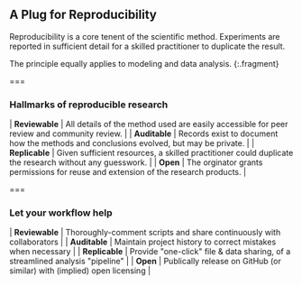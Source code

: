 ---
---

## A Plug for Reproducibility

Reproducibility is a core tenent of the scientific method.
Experiments are reported in sufficient detail for a skilled practitioner to duplicate the result.

The principle equally applies to modeling and data analysis.
{:.fragment}

===

### Hallmarks of reproducible research

| **Reviewable** | All details of the method used are easily accessible for peer review and community review.             |
| **Auditable**  | Records exist to document how the methods and conclusions evolved, but may be private.                 |
| **Replicable** | Given sufficient resources, a skilled practitioner could duplicate the research without any guesswork. |
| **Open**       | The orginator grants permissions for reuse and extension of the research products.                     |

[//]: # " Victoria Stodden et al. (2013) "

===

### Let your workflow help

| **Reviewable** | Thoroughly-comment scripts and share continuously with collaborators          |
| **Auditable**  | Maintain project history to correct mistakes when necessary                   | 
| **Replicable** | Provide "one-click" file & data sharing, of a streamlined analysis "pipeline" | 
| **Open**       | Publically release on GitHub (or similar) with (implied) open licensing       | 
